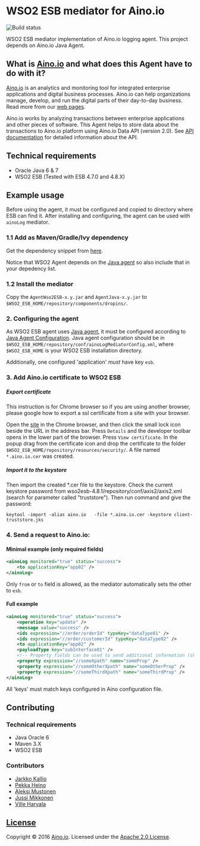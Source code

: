 # WSO2 ESB mediator for Aino.io

![Build status](https://circleci.com/gh/Aino-io/agent-wso2-esb.svg?style=shield&circle-token=71ead89bc64357e87013b71a2e5bf740d1e7fdbb)

WSO2 ESB mediator implementation of Aino.io logging agent.
This project depends on Aino.io Java Agent.

## What is [Aino.io](http://aino.io) and what does this Agent have to do with it?

[Aino.io](http://aino.io) is an analytics and monitoring tool for integrated enterprise applications and digital
business processes. Aino.io can help organizations manage, develop, and run the digital parts of their day-to-day
business. Read more from our [web pages](http://aino.io).

Aino.io works by analyzing transactions between enterprise applications and other pieces of software.
This Agent helps to store data about the transactions to Aino.io platform using Aino.io Data API (version 2.0).
See [API documentation](http://www.aino.io/api) for detailed information about the API.

## Technical requirements
* Oracle Java 6 & 7
* WSO2 ESB (Tested with ESB 4.7.0 and 4.8.X)

## Example usage
Before using the agent, it must be configured and copied to directory where ESB can find it.
After installing and configuring, the agent can be used with `ainoLog` mediator.

### 1.1 Add as Maven/Gradle/Ivy dependency

Get the dependency snippet from [here](https://bintray.com/aino-io/maven/agent-wso2-esb/view).

Notice that WSO2 Agent depends on the [Java agent](https://github.com/Aino-io/agent-java) so also include that in your depedency list.

### 1.2 Install the mediator
Copy the `AgentWso2ESB-x.y.jar` and `AgentJava-x.y.jar` to `$WSO2_ESB_HOME/repository/components/dropins/`.

### 2. Configuring the agent
As WSO2 ESB agent uses [Java agent](https://github.com/Aino-io/agent-java), it must be configured according
to [Java Agent Configuration](https://github.com/Aino-io/agent-java#configuring-the-agent).
Java agent configuration should be in `$WSO2_ESB_HOME/repository/conf/ainoLogMediatorConfig.xml`, where
`$WSO2_ESB_HOME` is your WSO2 ESB installation directory.

Additionally, one configured 'application' _*must*_ have key `esb`.

### 3. Add Aino.io certificate to WSO2 ESB

##### Export certificate

This instruction is for Chrome browser so if you are using another browser, please google how to export a ssl certificate from a site with your browser.

Open the [site](https://app.aino.io) in the Chrome browser, and then click the small lock icon beside the URL in the address bar. Press `Details` and the developer toolbar opens in the lower part of the browser. Press `View certificate`. In the popup drag from the certificate icon and drop the certificate to the folder `$WSO2_ESB_HOME/repository/resources/security/`. A file named `*.aino.io.cer` was created.

##### Import it to the keystore
Then import the created *.cer file to the keystore. Check the current keystore password from wso2esb-4.8.1/repository/conf/axis2/axis2.xml (search for parameter called "truststore"). Then run command and give the password:

```
keytool -import -alias aino.io   -file *.aino.io.cer -keystore client-truststore.jks
```

### 4. Send a request to Aino.io:

#### Minimal example (only required fields)
```xml
<ainoLog monitored="true" status="success">
    <to applicationKey="app02" />
</ainoLog>
```

Only `from` or `to` field is allowed, as the mediator automatically sets the other to `esb`.

#### Full example
```xml
<ainoLog monitored="true" status="success">
    <operation key="update" />
    <message value="success" />
    <ids expression="//order/orderId" typeKey="dataType01" />
    <ids expression="//order/customerId" typeKey="dataType02" />
    <to applicationKey="app02" />
    <payloadType key="subInterface01" />
    <!-- Property fields can be used to send additional information (showed in metadata section in Aino.io)-->
    <property expression="//someXpath" name="someProp" />
    <property expression="//someOtherXpath" name="someOtherProp" />
    <property expression="//someThirdXpath" name="someThirdProp" />
</ainoLog>
```

All 'keys' must match keys configured in Aino configuration file.

## Contributing

### Technical requirements
* Java Oracle 6
* Maven 3.X
* WSO2 ESB

### Contributors

- [Jarkko Kallio](https://github.com/kallja)
- [Pekka Heino](https://github.com/heinop)
- [Aleksi Mustonen](https://github.com/aleksimustonen)
- [Jussi Mikkonen](https://github.com/jussi-mikkonen)
- [Ville Harvala](https://github.com/vharvala)

## [License](LICENSE)

Copyright &copy; 2016 [Aino.io](http://aino.io). Licensed under the [Apache 2.0 License](LICENSE).
